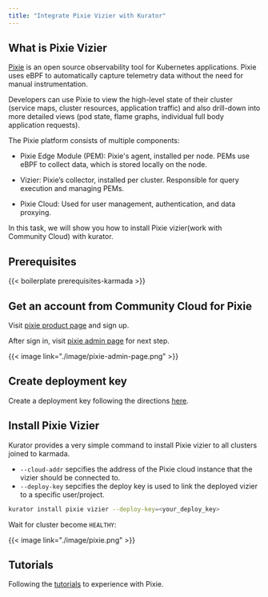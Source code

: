 ```yaml
---
title: "Integrate Pixie Vizier with Kurator"
---
```


## What is Pixie Vizier

[Pixie](https://pixielabs.ai/) is an open source observability tool for Kubernetes applications. Pixie uses eBPF to automatically capture telemetry data without the need for manual instrumentation.

Developers can use Pixie to view the high-level state of their cluster (service maps, cluster resources, application traffic) and also drill-down into more detailed views (pod state, flame graphs, individual full body application requests).

The Pixie platform consists of multiple components:

- Pixie Edge Module (PEM): Pixie's agent, installed per node. PEMs use eBPF to collect data, which is stored locally on the node.

- Vizier: Pixie’s collector, installed per cluster. Responsible for query execution and managing PEMs.

- Pixie Cloud: Used for user management, authentication, and data proxying.


In this task, we will show you how to install Pixie vizier(work with Community Cloud) with kurator.

## Prerequisites

{{< boilerplate prerequisites-karmada >}}

## Get an account from Community Cloud for Pixie

Visit [pixie product page](https://work.withpixie.ai/) and sign up.

After sign in, visit [pixie admin page](https://work.withpixie.ai/admin) for next step.

{{< image link="./image/pixie-admin-page.png" >}}

## Create deployment key

Create a deployment key following the directions [here](https://docs.pixielabs.ai/reference/admin/deploy-keys/#create-a-deploy-key-using-the-live-ui).

## Install Pixie Vizier

Kurator provides a very simple command to install Pixie vizier to all clusters joined to karmada.

- `--cloud-addr` sepcifies the address of the Pixie cloud instance that the vizier should be connected to.
- `--deploy-key` sepcifies the deploy key is used to link the deployed vizier to a specific user/project.

```bash
kurator install pixie vizier --deploy-key=<your_deploy_key>
```

Wait for cluster become `HEALTHY`:

{{< image link="./image/pixie.png" >}}

## Tutorials

Following the [tutorials](https://docs.pixielabs.ai/tutorials/) to experience with Pixie.
